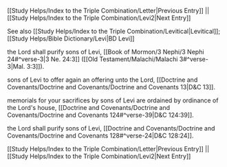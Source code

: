 [[Study Helps/Index to the Triple Combination/Letter|Previous Entry]]  ||  [[Study Helps/Index to the Triple Combination/Levi2|Next Entry]]

 See also [[Study Helps/Index to the Triple Combination/Levitical|Levitical]]; [[Study Helps/Bible Dictionary/Levi|BD Levi]]

 the Lord shall purify sons of Levi, [[Book of Mormon/3 Nephi/3 Nephi 24#^verse-3|3 Ne. 24:3]] ([[Old Testament/Malachi/Malachi 3#^verse-3|Mal. 3:3]]).

 sons of Levi to offer again an offering unto the Lord, [[Doctrine and Covenants/Doctrine and Covenants/Doctrine and Covenants 13|D&C 13]].

 memorials for your sacrifices by sons of Levi are ordained by ordinance of the Lord's house, [[Doctrine and Covenants/Doctrine and Covenants/Doctrine and Covenants 124#^verse-39|D&C 124:39]].

 the Lord shall purify sons of Levi, [[Doctrine and Covenants/Doctrine and Covenants/Doctrine and Covenants 128#^verse-24|D&C 128:24]].

[[Study Helps/Index to the Triple Combination/Letter|Previous Entry]]  ||  [[Study Helps/Index to the Triple Combination/Levi2|Next Entry]]